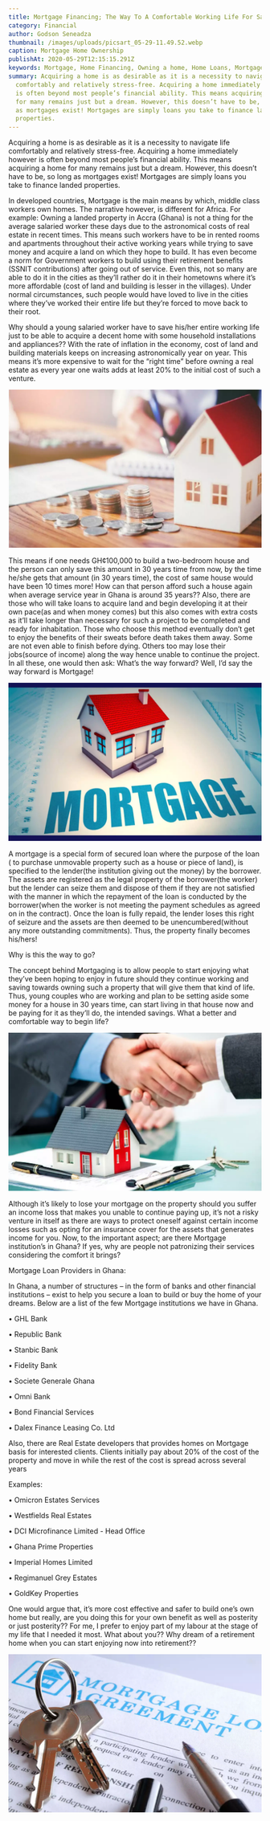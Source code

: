 ```yaml
---
title: Mortgage Financing; The Way To A Comfortable Working Life For Salaried Workers
category: Financial
author: Godson Seneadza
thumbnail: /images/uploads/picsart_05-29-11.49.52.webp
caption: Mortgage Home Ownership
publishAt: 2020-05-29T12:15:15.291Z
keywords: Mortgage, Home Financing, Owning a home, Home Loans, Mortgage Loans.
summary: Acquiring a home is as desirable as it is a necessity to navigate life
  comfortably and relatively stress-free. Acquiring a home immediately however
  is often beyond most people’s financial ability. This means acquiring a home
  for many remains just but a dream. However, this doesn’t have to be, so long
  as mortgages exist! Mortgages are simply loans you take to finance landed
  properties.
---
```


Acquiring a home is as desirable as it is a necessity to navigate life comfortably and relatively stress-free. Acquiring a home immediately however is often beyond most people’s financial ability. This means acquiring a home for many remains just but a dream. However, this doesn’t have to be, so long as mortgages exist! Mortgages are simply loans you take to finance landed properties.

In developed countries, Mortgage is the main means by which, middle class workers own homes. The narrative however, is different for Africa. For example: Owning a landed property in Accra (Ghana) is not a thing for the average salaried worker these days due to the astronomical costs of real estate in recent times. This means such workers have to be in rented rooms and apartments throughout their active working years while trying to save money and acquire a land on which they hope to build. It has even become a norm for Government workers to build using their retirement benefits (SSNIT contributions) after going out of service. Even this, not so many are able to do it in the cities as they’ll rather do it in their hometowns where it’s more affordable (cost of land and building is lesser in the villages). Under normal circumstances, such people would have loved to live in the cities where they’ve worked their entire life but they’re forced to move back to their root.

Why should a young salaried worker have to save his/her entire working life just to be able to acquire a decent home with some household installations and appliances?? With the rate of inflation in the economy, cost of land and building materials keeps on increasing astronomically year on year. This means it’s more expensive to wait for the “right time” before owning a real estate as every year one waits adds at least 20% to the initial cost of such a venture.

![](/images/uploads/picsart_05-29-11.45.41.webp)

This means if one needs GH¢100,000 to build a two-bedroom house and the person can only save this amount in 30 years time from now, by the time he/she gets that amount (in 30 years time), the cost of same house would have been 10 times more! How can that person afford such a house again when average service year in Ghana is around 35 years?? Also, there are those who will take loans to acquire land and begin developing it at their own pace(as and when money comes) but this also comes with extra costs as it’ll take longer than necessary for such a project to be completed and ready for inhabitation. Those who choose this method eventually don’t get to enjoy the benefits of their sweats before death takes them away. Some are not even able to finish before dying. Others too may lose their jobs(source of income) along the way hence unable to continue the project. In all these, one would then ask: What’s the way forward? Well, I’d say the way forward is Mortgage!

![](/images/uploads/picsart_05-29-11.47.49.webp)

A mortgage is a special form of secured loan where the purpose of the loan ( to purchase unmovable property such as a house or piece of land), is specified to the lender(the institution giving out the money) by the borrower. The assets are registered as the legal property of the borrower(the worker) but the lender can seize them and dispose of them if they are not satisfied with the manner in which the repayment of the loan is conducted by the borrower(when the worker is not meeting the payment schedules as agreed on in the contract). Once the loan is fully repaid, the lender loses this right of seizure and the assets are then deemed to be unencumbered(without any more outstanding commitments). Thus, the property finally becomes his/hers!

Why is this the way to go?

The concept behind Mortgaging is to allow people to start enjoying what they’ve been hoping to enjoy in future should they continue working and saving towards owning such a property that will give them that kind of life. Thus, young couples who are working and plan to be setting aside some money for a house in 30 years time, can start living in that house now and be paying for it as they’ll do, the intended savings. What a better and comfortable way to begin life?

![](/images/uploads/picsart_05-29-11.42.53.webp)

Although it’s likely to lose your mortgage on the property should you suffer an income loss that makes you unable to continue paying up, it’s not a risky venture in itself as there are ways to protect oneself against certain income losses such as opting for an insurance cover for the assets that generates income for you. Now, to the important aspect; are there Mortgage institution’s in Ghana? If yes, why are people not patronizing their services considering the comfort it brings?

Mortgage Loan Providers in Ghana:

In Ghana, a number of structures – in the form of banks and other financial institutions – exist to help you secure a loan to build or buy the home of your dreams. Below are a list of the few Mortgage institutions we have in Ghana.

• GHL Bank

• Republic Bank

• Stanbic Bank

• Fidelity Bank

• Societe Generale Ghana

• Omni Bank

• Bond Financial Services

• Dalex Finance Leasing Co. Ltd

Also, there are Real Estate developers that provides homes on Mortgage basis for interested clients. Clients initially pay about 20% of the cost of the property and move in while the rest of the cost is spread across several years

Examples:

• Omicron Estates Services

• Westfields Real Estates

• DCI Microfinance Limited - Head Office

• Ghana Prime Properties

• Imperial Homes Limited

• Regimanuel Grey Estates

• GoldKey Properties

One would argue that, it’s more cost effective and safer to build one’s own home but really, are you doing this for your own benefit as well as posterity or just posterity?? For me, I prefer to enjoy part of my labour at the stage of my life that I needed it most. What about you?? Why dream of a retirement home when you can start enjoying now into retirement??

![](/images/uploads/picsart_05-29-11.44.20.webp)
